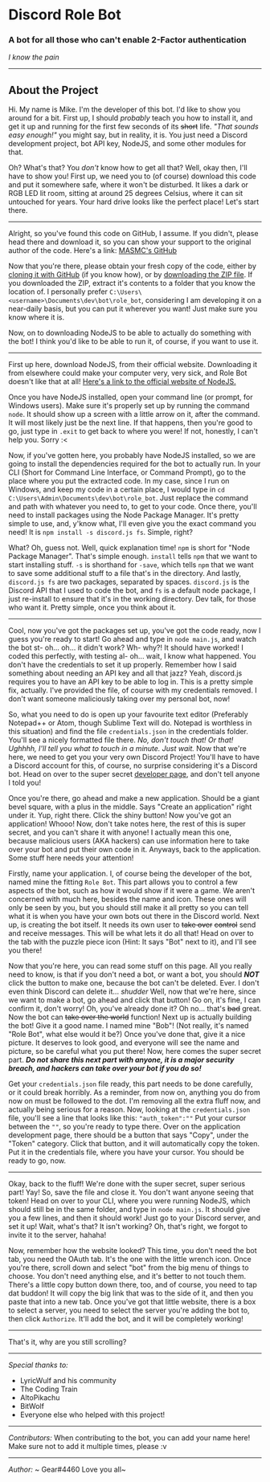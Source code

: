 # Discord Role Bot
### A bot for all those who can't enable 2-Factor authentication
*I know the pain*

--------------------

## About the Project

Hi. My name is Mike. I'm the developer of this bot. I'd like to show you around for a bit. First up, I should *probably* teach you how to install it, and get it up and running for the first few seconds of its ~~short~~ life.
*"That sounds easy enough!"* you might say, but in reality, it is. You just need a Discord development project, bot API key, NodeJS, and some other modules for that.

Oh? What's that? You *don't* know how to get all that? Well, okay then, I'll have to show you!
First up, we need you to (of course) download this code and put it somewhere safe, where it won't be disturbed. It likes a dark or RGB LED lit room, sitting at around 25 degrees Celsius, where it can sit untouched for years. Your hard drive looks like the perfect place! Let's start there.

--------------------

Alright, so you've found this code on GitHub, I assume. If you didn't, please head there and download it, so you can show your support to the original author of the code. Here's a link: [MASMC's GitHub](http://github.com/MASMC/role_bot)

Now that you're there, please obtain your fresh copy of the code, either by [cloning it with GitHub](https://github.com/MASMC/role_bot.git) (if you know how), or by [downloading the ZIP file](https://github.com/MASMC/role_bot/archive/master.zip). If you downloaded the ZIP, extract it's contents to a folder that you know the location of. I personally prefer `C:\Users\<username>\Documents\dev\bot\role_bot`, considering I am developing it on a near-daily basis, but you can put it wherever you want! Just make sure you know where it is.

Now, on to downloading NodeJS to be able to actually do something with the bot! I think you'd like to be able to run it, of course, if you want to use it.

--------------------

First up here, download NodeJS, from their official website. Downloading it from elsewhere could make your computer very, very sick, and Role Bot doesn't like that at all! [Here's a link to the official website of NodeJS.](http://nodejs.org/)

Once you have NodeJS installed, open your command line (or prompt, for Windows users). Make sure it's properly set up by running the command `node`. It should show up a screen with a little arrow on it, after the command. It will most likely just be the next line. If that happens, then you're good to go, just type in `.exit` to get back to where you were! If not, honestly, I can't help you. Sorry :<

Now, if you've gotten here, you probably have NodeJS installed, so we are going to install the dependencies required for the bot to actually run. In your CLI (Short for Command Line Interface, or Command Prompt), go to the place where you put the extracted code. In my case, since I run on Windows, and keep my code in a certain place, I would type in `cd C:\Users\Admin\Documents\dev\bot\role_bot`. Just replace the command and path with whatever you need to, to get to your code.
Once there, you'll need to install packages using the Node Package Manager. It's pretty simple to use, and, y'know what, I'll even give you the exact command you need! It is `npm install -s discord.js fs`. Simple, right?

What? Oh, guess not. Well, quick explanation time! `npm` is short for "Node Package Manager". That's simple enough. `install` tells `npm` that we want to start installing stuff. `-s` is shorthand for `-save`, which tells `npm` that we want to save some additional stuff to a file that's in the directory. And lastly, `discord.js fs` are two packages, separated by spaces. `discord.js` is the Discord API that I used to code the bot, and `fs` is a default node package, I just re-install to ensure that it's in the working directory. Dev talk, for those who want it. Pretty simple, once you think about it.

--------------------

Cool, now you've got the packages set up, you've got the code ready, now I guess you're ready to start! Go ahead and type in `node main.js`, and watch the bot st- oh... oh... it didn't work? Wh- why?! It should have worked! I coded this perfectly, with testing al- oh... wait, I know what happened. You don't have the credentials to set it up properly. Remember how I said something about needing an API key and all that jazz? Yeah, discord.js requires you to have an API key to be able to log in. This is a pretty simple fix, actually. I've provided the file, of course with my credentials removed. I don't want someone maliciously taking over my personal bot, now!

So, what you need to do is open up your favourite text editor (Preferably Notepad++ or Atom, though Sublime Text will do. Notepad is worthless in this situation) and find the file `credentials.json` in the credentials folder. You'll see a nicely formatted file there. *No, don't touch that! Or that! Ughhhh, I'll tell you what to touch in a minute. Just wait.* Now that we're here, we need to get you your very own Discord Project! You'll have to have a Discord account for this, of course, no surprise considering it's a Discord bot. Head on over to the super secret [developer page](http://discordapp.com/developers/applications), and don't tell anyone I told you!

Once you're there, go ahead and make a new application. Should be a giant bevel square, with a plus in the middle. Says "Create an application" right under it. Yup, right there. Click the shiny button! Now you've got an application! Whooo! Now, don't take notes here, the rest of this is super secret, and you can't share it with anyone! I actually mean this one, because malicious users (AKA hackers) can use information here to take over your bot and put their own code in it. Anyways, back to the application. Some stuff here needs your attention!

Firstly, name your application. I, of course being the developer of the bot, named mine the fitting `Role Bot`. This part allows you to control a few aspects of the bot, such as how it would show if it were a game. We aren't concerned with much here, besides the name and icon. These ones will only be seen by you, but you should still make it all pretty so you can tell what it is when you have your own bots out there in the Discord world.
Next up, is creating the bot itself. It needs its own user to ~~take over~~ ~~control~~ send and receive messages. This will be what lets it do all that! Head on over to the tab with the puzzle piece icon (Hint: It says "Bot" next to it), and I'll see you there!

Now that you're here, you can read some stuff on this page. All you really need to know, is that if you don't need a bot, or want a bot, you should ***NOT*** click the button to make one, because the bot can't be deleted. Ever. I don't even think Discord can delete it... *shudder*
Well, now that we're here, since we want to make a bot, go ahead and click that button! Go on, it's fine, I can confirm it, don't worry! Oh, you've already done it? Oh no... that's ~~bad~~ great. Now the bot can ~~take over the world~~ function! Next up is actually building the bot! Give it a good name. I named mine "Bob"! (Not really, it's named "Role Bot", what else would it be?) Once you've done that, give it a nice picture. It deserves to look good, and everyone will see the name and picture, so be careful what you put there!
Now, here comes the super secret part. ***Do not share this next part with anyone, it is a major security breach, and hackers can take over your bot if you do so!***

Get your `credentials.json` file ready, this part needs to be done carefully, or it could break horribly. As a reminder, from now on, anything you do from now on must be followed to the dot. I'm removing all the extra fluff now, and actually being serious for a reason. Now, looking at the `credentials.json` file, you'll see a line that looks like this: `"auth_token":""`
Put your cursor between the `""`, so you're ready to type there. Over on the application development page, there should be a button that says "Copy", under the "Token" category. Click that button, and it will automatically copy the token. Put it in the credentials file, where you have your cursor. You should be ready to go, now.

--------------------

Okay, back to the fluff! We're done with the super secret, super serious part! Yay!
So, save the file and close it. You don't want anyone seeing that token! Head on over to your CLI, where you were running NodeJS, which should still be in the same folder, and type in `node main.js`. It should give you a few lines, and then it should work! Just go to your Discord server, and set it up! Wait, what's that?
It isn't working? Oh, that's right, we forgot to invite it to the server, hahaha!

Now, remember how the website looked? This time, you don't need the bot tab, you need the OAuth tab. It's the one with the little wrench icon. Once you're there, scroll down and select "bot" from the big menu of things to choose. You don't need anything else, and it's better to not touch them. There's a little copy button down there, too, and of course, you need to tap dat buddon! It will copy the big link that was to the side of it, and then you paste that into a new tab. Once you've got that little website, there is a box to select a server, you need to select the server you're adding the bot to, then click `Authorize`. It'll add the bot, and it will be completely working!

--------------------

That's it, why are you still scrolling?

--------------------

*Special thanks to:*
- LyricWulf and his community
- The Coding Train
- AltoPikachu
- BitWolf
- Everyone else who helped with this project!

--------------------

*Contributors:*
When contributing to the bot, you can add your name here! Make sure not to add it multiple times, please :v

--------------------

*Author:*
~ Gear#4460
Love you all~
